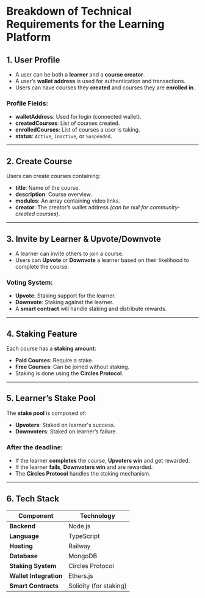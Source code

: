# Breakdown of Technical Requirements for the Learning Platform

## 1. User Profile
- A user can be both a **learner** and a **course creator**.
- A user’s **wallet address** is used for authentication and transactions.
- Users can have courses they **created** and courses they are **enrolled in**.

### Profile Fields:
- **walletAddress**: Used for login (connected wallet).
- **createdCourses**: List of courses created.
- **enrolledCourses**: List of courses a user is taking.
- **status**: `Active`, `Inactive`, or `Suspended`.

---

## 2. Create Course
Users can create courses containing:

- **title**: Name of the course.
- **description**: Course overview.
- **modules**: An array containing video links.
- **creator**: The creator’s wallet address *(can be null for community-created courses)*.

---

## 3. Invite by Learner & Upvote/Downvote
- A learner can invite others to join a course.
- Users can **Upvote** or **Downvote** a learner based on their likelihood to complete the course.

### Voting System:
- **Upvote**: Staking support for the learner.
- **Downvote**: Staking against the learner.
- A **smart contract** will handle staking and distribute rewards.

---

## 4. Staking Feature
Each course has a **staking amount**:

- **Paid Courses**: Require a stake.
- **Free Courses**: Can be joined without staking.
- Staking is done using the **Circles Protocol**.

---

## 5. Learner’s Stake Pool
The **stake pool** is composed of:
- **Upvoters**: Staked on learner's success.
- **Downvoters**: Staked on learner’s failure.

### After the deadline:
- If the learner **completes** the course, **Upvoters win** and get rewarded.
- If the learner **fails**, **Downvoters win** and are rewarded.
- The **Circles Protocol** handles the staking mechanism.

---

## 6. Tech Stack

| Component          | Technology          |
|-------------------|-------------------|
| **Backend**      | Node.js           |
| **Language**     | TypeScript        |
| **Hosting**      | Railway           |
| **Database**     | MongoDB           |
| **Staking System** | Circles Protocol |
| **Wallet Integration** | Ethers.js|
| **Smart Contracts** | Solidity (for staking) |

